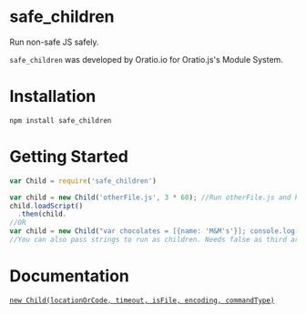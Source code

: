 # safe_children
Run non-safe JS safely.

`safe_children` was developed by Oratio.io for Oratio.js's Module System.

# Installation

`npm install safe_children`

# Getting Started

``` javascript
var Child = require('safe_children')

var child = new Child('otherFile.js', 3 * 60); //Run otherFile.js and kill it after 3 minutes
child.loadScript()
  .then(child.
//OR
var child = new Child("var chocolates = [{name: 'M&M's'}]; console.log(chocolates.count)", 3 * 60, false);
//You can also pass strings to run as children. Needs false as third argument.
```

# Documentation

[`new Child(locationOrCode, timeout, isFile, encoding, commandType)`](https://github.com/oratio-io/safe_children/blob/master/src/spawner.js#L8)
